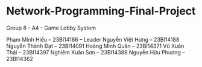 # Network-Programming-Final-Project
Group 8 - A4 - Game Lobby System

Phạm Minh Hiếu – 23BI14166 – Leader
Nguyễn Việt Hưng – 23BI14188
Nguyễn Thành Đạt – 23BI14091
Hoàng Minh Quân – 23BI14371
Vũ Xuân Thái – 23BI14397
Nghiêm Xuân Sơn – 23BI14388
Nguyễn Hữu Phương – 23BI14362


